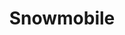 ---
layout: dream
title: Snowmobile
video: https://vimeo.com/19683290
photo: 
dreamer:
status:
badge:
---